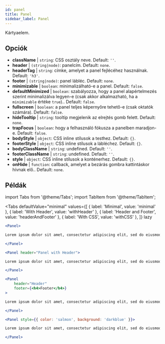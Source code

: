 ```yaml
---
id: panel 
title: Panel
sidebar_label: Panel
---
```


Kártyaelem.

## Opciók

* __className__ | `string`: CSS osztály neve. Default: `''`.
* __header__ | `(string|node)`: panelcím. Default: `none`.
* __headerTag__ | `string`: címke, amelyet a panel fejlécéhez használnak. Default: `'h3'`.
* __footer__ | `(string|node)`: panel lábléc. Default: `none`.
* __minimizable__ | `boolean`: minimalizálható-e a panel. Default: `false`.
* __defaultMinimized__ | `boolean`: szabályozza, hogy a panel alapértelmezés szerint minimalizálva legyen-e (csak akkor alkalmazható, ha a `minimizable` értéke `true`).. Default: `false`.
* __fullscreen__ | `boolean`: a panel teljes képernyőre tehető-e (csak oktatók számára). Default: `false`.
* __hideTooltip__ | `string`: tooltip megjelenik az elrejtés gomb felett. Default: `none`.
* __trapFocus__ | `boolean`: hogy a felhasználó fókusza a panelben maradjon-e. Default: `false`.
* __bodyStyle__ | `object`: CSS inline stílusok a testhez. Default: `{}`.
* __footerStyle__ | `object`: CSS inline stílusok a lábléchez. Default: `{}`.
* __bodyClassName__ | `string`: undefined. Default: `''`.
* __footerClassName__ | `string`: undefined. Default: `''`.
* __style__ | `object`: CSS inline stílusok a konténerhez. Default: `{}`.
* __onHide__ | `function`: callback, amelyet a bezárás gombra kattintáskor hívnak elő.. Default: `none`.


## Példák

import Tabs from '@theme/Tabs';
import TabItem from '@theme/TabItem';

<Tabs
    defaultValue="minimal"
    values={[
        { label: 'Minimal', value: 'minimal' },
        { label: 'With Header', value: 'withHeader' },
        { label: 'Header and Footer', value: 'headerAndFooter' },
        { label: 'With CSS', value: 'withCSS' },
    ]}
    lazy
>

<TabItem value="minimal">

```jsx live
<Panel>

Lorem ipsum dolor sit amet, consectetur adipiscing elit, sed do eiusmod tempor incididunt ut labore et dolore magna aliqua. Ut enim ad minim veniam, quis nostrud exercitation ullamco laboris nisi ut aliquip ex ea commodo consequat. Duis aute irure dolor in reprehenderit in voluptate velit esse cillum dolore eu fugiat nulla pariatur. Excepteur sint occaecat cupidatat non proident, sunt in culpa qui officia deserunt mollit anim id est laborum.

</Panel>
```

</TabItem>

<TabItem value="withHeader">

```jsx live
<Panel header="Panel with Header">

Lorem ipsum dolor sit amet, consectetur adipiscing elit, sed do eiusmod tempor incididunt ut labore et dolore magna aliqua. Ut enim ad minim veniam, quis nostrud exercitation ullamco laboris nisi ut aliquip ex ea commodo consequat. Duis aute irure dolor in reprehenderit in voluptate velit esse cillum dolore eu fugiat nulla pariatur. Excepteur sint occaecat cupidatat non proident, sunt in culpa qui officia deserunt mollit anim id est laborum.

</Panel>
```

</TabItem>

<TabItem value="headerAndFooter">

```jsx live
<Panel 
    header="Header" 
    footer={<h4>Footer</h4>}
>

Lorem ipsum dolor sit amet, consectetur adipiscing elit, sed do eiusmod tempor incididunt ut labore et dolore magna aliqua. Ut enim ad minim veniam, quis nostrud exercitation ullamco laboris nisi ut aliquip ex ea commodo consequat. Duis aute irure dolor in reprehenderit in voluptate velit esse cillum dolore eu fugiat nulla pariatur. Excepteur sint occaecat cupidatat non proident, sunt in culpa qui officia deserunt mollit anim id est laborum.

</Panel>
```

</TabItem>

<TabItem value="withCSS">

```jsx live
<Panel style={{ color: 'salmon', background: 'darkblue' }}>

Lorem ipsum dolor sit amet, consectetur adipiscing elit, sed do eiusmod tempor incididunt ut labore et dolore magna aliqua. Ut enim ad minim veniam, quis nostrud exercitation ullamco laboris nisi ut aliquip ex ea commodo consequat. Duis aute irure dolor in reprehenderit in voluptate velit esse cillum dolore eu fugiat nulla pariatur. Excepteur sint occaecat cupidatat non proident, sunt in culpa qui officia deserunt mollit anim id est laborum.

</Panel>
```

</TabItem>

</Tabs>
